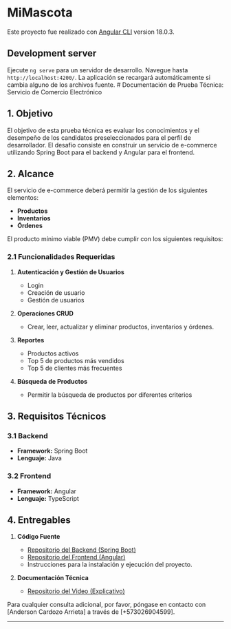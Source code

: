 # MiMascota

Este proyecto fue realizado con [Angular CLI](https://github.com/angular/angular-cli) version 18.0.3.

## Development server

Ejecute `ng serve` para un servidor de desarrollo. Navegue hasta `http://localhost:4200/`. La aplicación se recargará automáticamente si cambia alguno de los archivos fuente. # Documentación de Prueba Técnica: Servicio de Comercio Electrónico

## 1. Objetivo

El objetivo de esta prueba técnica es evaluar los conocimientos y el desempeño de los candidatos preseleccionados para el perfil de desarrollador. El desafío consiste en construir un servicio de e-commerce utilizando Spring Boot para el backend y Angular para el frontend.

## 2. Alcance

El servicio de e-commerce deberá permitir la gestión de los siguientes elementos:

- **Productos**
- **Inventarios**
- **Órdenes**

El producto mínimo viable (PMV) debe cumplir con los siguientes requisitos:

### 2.1 Funcionalidades Requeridas

1. **Autenticación y Gestión de Usuarios**
   - Login
   - Creación de usuario
   - Gestión de usuarios

2. **Operaciones CRUD**
   - Crear, leer, actualizar y eliminar productos, inventarios y órdenes.

3. **Reportes**
   - Productos activos
   - Top 5 de productos más vendidos
   - Top 5 de clientes más frecuentes

4. **Búsqueda de Productos**
   - Permitir la búsqueda de productos por diferentes criterios

## 3. Requisitos Técnicos

### 3.1 Backend

- **Framework:** Spring Boot
- **Lenguaje:** Java

### 3.2 Frontend

- **Framework:** Angular
- **Lenguaje:** TypeScript

## 4. Entregables

1. **Código Fuente**
   - [Repositorio del Backend (Spring Boot)](https://github.com/DeveloperAnderson/E-commerce-Backend)
   - [Repositorio del Frontend (Angular)](URL_DEL_REPOSITORIO_FRONTEND)
   - Instrucciones para la instalación y ejecución del proyecto.

2. **Documentación Técnica**
   - [Repositorio del Video (Explicativo)](https://youtu.be/vpJJVcNcaXA)




Para cualquier consulta adicional, por favor, póngase en contacto con [Anderson Cardozo Arrieta] a través de [+573026904599].

---
